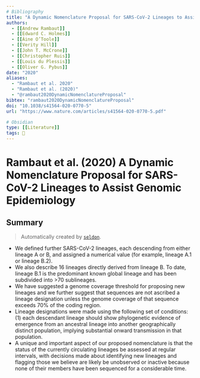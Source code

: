 ```yaml
---
# Bibliography
title: "A Dynamic Nomenclature Proposal for SARS-CoV-2 Lineages to Assist Genomic Epidemiology"
authors: 
  - [[Andrew Rambaut]]
  - [[Edward C. Holmes]]
  - [[Áine O’Toole]]
  - [[Verity Hill]]
  - [[John T. McCrone]]
  - [[Christopher Ruis]]
  - [[Louis du Plessis]]
  - [[Oliver G. Pybus]]
date: "2020"
aliases: 
  - "Rambaut et al. 2020"
  - "Rambaut et al. (2020)"
  - "@rambaut2020DynamicNomenclatureProposal"
bibtex: "rambaut2020DynamicNomenclatureProposal"
doi: "10.1038/s41564-020-0770-5"
url: "https://www.nature.com/articles/s41564-020-0770-5.pdf"

# Obsidian
type: [[Literature]]
tags: 📰
---
```


# Rambaut et al. (2020) A Dynamic Nomenclature Proposal for SARS-CoV-2 Lineages to Assist Genomic Epidemiology

## Summary

> Automatically created by [`seldon`](https://github.com/ktmeaton/seldon).

- We defined further SARS-CoV-2 lineages, each  descending from either lineage A or B, and assigned a numerical  value (for example, lineage A.1 or lineage B.2).
- We also describe 16 lineages directly derived  from lineage B. To date, lineage B.1 is the predominant known  global lineage and has been subdivided into >70 sublineages.
- We have suggested a  genome coverage threshold for proposing new lineages and we further suggest that sequences are not ascribed a lineage designation  unless the genome coverage of that sequence exceeds 70% of the  coding region.
- Lineage designations  were made using the following set of conditions: (1) each descendant lineage should show phylogenetic evidence of emergence from  an ancestral lineage into another geographically distinct population,  implying substantial onward transmission in that population.
- A unique and important aspect of our proposed nomenclature  is that the status of the currently circulating lineages be assessed  at regular intervals, with decisions made about identifying new  lineages and flagging those we believe are likely be unobserved or  inactive because none of their members have been sequenced for  a considerable time.